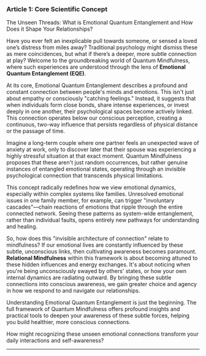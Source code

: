 ### Article 1: Core Scientific Concept
The Unseen Threads: What is Emotional Quantum Entanglement and How Does it Shape Your Relationships?

Have you ever felt an inexplicable pull towards someone, or sensed a loved one’s distress from miles away? Traditional psychology might dismiss these as mere coincidences, but what if there’s a deeper, more subtle connection at play? Welcome to the groundbreaking world of Quantum Mindfulness, where such experiences are understood through the lens of **Emotional Quantum Entanglement (EQE)**.

At its core, Emotional Quantum Entanglement describes a profound and constant connection between people's minds and emotions. This isn't just about empathy or consciously "catching feelings." Instead, it suggests that when individuals form close bonds, share intense experiences, or invest deeply in one another, their psychological spaces become actively linked. This connection operates below our conscious perception, creating a continuous, two-way influence that persists regardless of physical distance or the passage of time.

Imagine a long-term couple where one partner feels an unexpected wave of anxiety at work, only to discover later that their spouse was experiencing a highly stressful situation at that exact moment. Quantum Mindfulness proposes that these aren't just random occurrences, but rather genuine instances of entangled emotional states, operating through an invisible psychological connection that transcends physical limitations.

This concept radically redefines how we view emotional dynamics, especially within complex systems like families. Unresolved emotional issues in one family member, for example, can trigger "involuntary cascades"—chain reactions of emotions that ripple through the entire connected network. Seeing these patterns as system-wide entanglement, rather than individual faults, opens entirely new pathways for understanding and healing.

So, how does this "invisible architecture of connection" relate to mindfulness? If our emotional lives are constantly influenced by these subtle, unconscious links, then cultivating awareness becomes paramount. **Relational Mindfulness** within this framework is about becoming attuned to these hidden influences and energy exchanges. It's about noticing when you're being unconsciously swayed by others' states, or how your own internal dynamics are radiating outward. By bringing these subtle connections into conscious awareness, we gain greater choice and agency in how we respond to and navigate our relationships.

Understanding Emotional Quantum Entanglement is just the beginning. The full framework of Quantum Mindfulness offers profound insights and practical tools to deepen your awareness of these subtle forces, helping you build healthier, more conscious connections.

How might recognizing these unseen emotional connections transform your daily interactions and self-awareness?

---